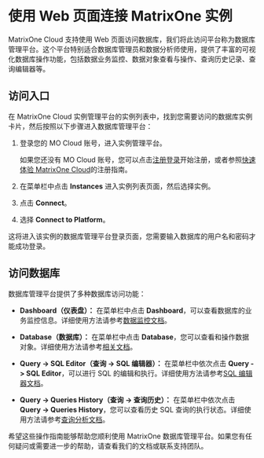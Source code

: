 # 使用 Web 页面连接 MatrixOne 实例

MatrixOne Cloud 支持使用 Web 页面访问数据库，我们将此访问平台称为数据库管理平台。这个平台特别适合数据库管理员和数据分析师使用，提供了丰富的可视化数据库操作功能，包括数据业务监控、数据对象查看与操作、查询历史记录、查询编辑器等。

## 访问入口

在 MatrixOne Cloud 实例管理平台的实例列表中，找到您需要访问的数据库实例卡片，然后按照以下步骤进入数据库管理平台：

1. 登录您的 MO Cloud 账号，进入实例管理平台。

    如果您还没有 MO Cloud 账号，您可以点击[注册登录](../Get-Started/quickstart.md)开始注册，或者参照[快速体验 MatrixOne Cloud](../Get-Started/quickstart.md)的注册指南。

2. 在菜单栏中点击 **Instances** 进入实例列表页面，然后选择实例。
3. 点击 **Connect**。
4. 选择 **Connect to Platform**。

这将进入该实例的数据库管理平台登录页面，您需要输入数据库的用户名和密码才能成功登录。

## 访问数据库

数据库管理平台提供了多种数据库访问功能：

- **Dashboard（仪表盘）：** 在菜单栏中点击 **Dashboard**，可以查看数据库的业务监控信息。详细使用方法请参考[数据监控文档](链接)。

- **Database（数据库）：** 在菜单栏中点击 **Database**，您可以查看和操作数据对象。详细使用方法请参考[相关文档](链接)。

- **Query -> SQL Editor（查询 -> SQL 编辑器）：** 在菜单栏中依次点击 **Query -> SQL Editor**，可以进行 SQL 的编辑和执行。详细使用方法请参考[SQL 编辑器文档](链接)。

- **Query -> Queries History（查询 -> 查询历史）：** 在菜单栏中依次点击 **Query -> Queries History**，您可以查看历史 SQL 查询的执行状态。详细使用方法请参考[查询分析文档](链接)。

希望这些操作指南能够帮助您顺利使用 MatrixOne 数据库管理平台。如果您有任何疑问或需要进一步的帮助，请查看我们的文档或联系支持团队。
